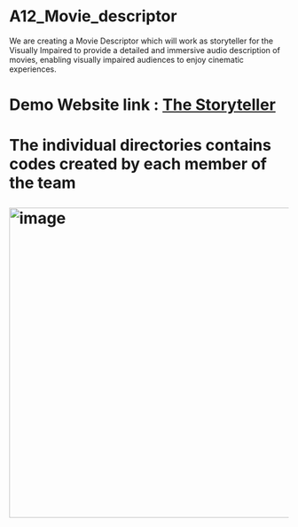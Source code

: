 # A12_Movie_descriptor
We are creating a Movie Descriptor which will work as storyteller for the Visually Impaired to provide a detailed and immersive audio description of movies, enabling visually impaired audiences to enjoy cinematic experiences. 

<h1>Demo Website link : <a href="https://thestorytellers.netlify.app/">The Storyteller</a></a><h1>

The individual directories contains codes created by each member of the team

<img width="560" hight="560" alt="image" src="https://github.com/user-attachments/assets/e55bbcaa-7988-48b4-9360-f1175658f7b3">
